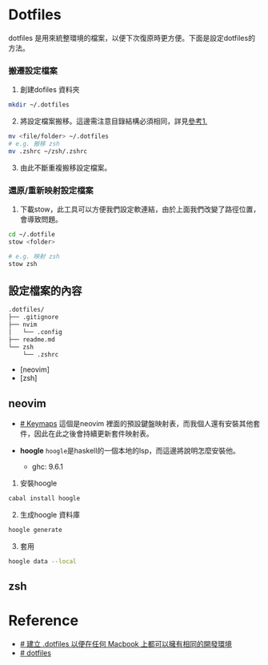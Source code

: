 # Dotfiles
dotfiles 是用來統整環境的檔案，以便下次復原時更方便。下面是設定dotfiles的方法。

### 搬遷設定檔案
1. 創建dofiles 資料夾
```bash
mkdir ~/.dotfiles
```

2. 將設定檔案搬移。這邊需注意目錄結構必須相同，詳見[參考1.](https://arc.net/l/quote/oxvvxsff)
```bash
mv <file/folder> ~/.dotfiles
# e.g. 搬移 zsh
mv .zshrc ~/zsh/.zshrc
```

3. 由此不斷重複搬移設定檔案。

### 還原/重新映射設定檔案
1. 下載stow，此工具可以方便我們設定軟連結，由於上面我們改變了路徑位置，會導致問題。
```bash
cd ~/.dotfile
stow <folder>

# e.g. 映射 zsh
stow zsh
```


## 設定檔案的內容

```txt
.dotfiles/
├── .gitignore
├── nvim
│   └── .config
├── readme.md
└── zsh
    └── .zshrc
```

- [neovim]
- [zsh]

## neovim
- [# Keymaps](https://www.lazyvim.org/keymaps)
	這個是neovim 裡面的預設鍵盤映射表，而我個人還有安裝其他套件，因此在此之後會持續更新套件映射表。
	
- **hoogle**
`hoogle`是haskell的一個本地的lsp，而這邊將說明怎麼安裝他。
	- ghc: 9.6.1

1. 安裝hoogle
```bash
cabal install hoogle
```
2. 生成hoogle 資料庫
```bash
hoogle generate
```
3. 套用
```bash
hoogle data --local
```

## zsh


# Reference
- [# 建立 .dotfiles 以便在任何 Macbook 上都可以擁有相同的開發環境](https://arc.net/l/quote/rogmllym)
- [# dotfiles](https://github.com/chaneyzorn/dotfiles)
